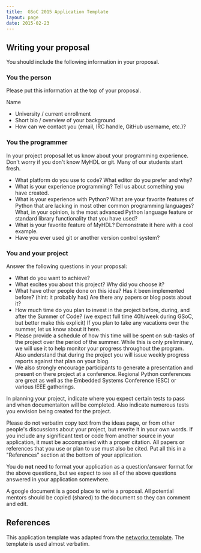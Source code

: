 ```yaml
---
title:  GSoC 2015 Application Template
layout: page
date: 2015-02-23
---
```


## Writing your proposal

You should include the following information in your proposal.


### You the person

Please put this information at the top of your proposal.

Name
* University / current enrollment
* Short bio / overview of your background
* How can we contact you (email, IRC handle, GitHub username, etc.)?


### You the programmer

In your project proposal let us know about your programming 
experience. Don't worry if you don't know MyHDL or git. Many of our 
students start fresh. 

* What platform do you use to code?  What editor do you prefer and why?
* What is your experience programming?  Tell us about something you have 
  created.
* What is your experience with Python?  What are your favorite features 
  of Python that are lacking in most other common programming languages? 
  What, in your opinion, is the most advanced Python language feature 
  or standard library functionality that you have used?
* What is your favorite feature of MyHDL? Demonstrate it here with 
  a cool example.
* Have you ever used git or another version control system?


### You and your project

Answer the following questions in your proposal:

* What do you want to achieve?
* What excites you about this project? Why did you choose it?
* What have other people done on this idea? Has it been implemented 
  before? (hint: it probably has) Are there any papers or blog posts 
  about it?
* How much time do you plan to invest in the project before, during, 
  and after the Summer of Code? (we expect full time 40h/week during 
  GSoC, but better make this explicit) If you plan to take any 
  vacations over the summer, let us know about it here.
* Please provide a schedule of how this time will be spent on sub-tasks 
  of the project over the period of the summer. While this is only 
  preliminary, we will use it to help monitor your progress throughout 
  the program. Also understand that during the project you will issue 
  weekly progress reports against that plan on your blog.
* We also strongly encourage participants to generate a presentation
  and present on there project at a conference.  Regional Python 
  conferences are great as well as the Embedded Systems Conference
  (ESC) or various IEEE gatherings.

In planning your project, indicate where you expect certain tests
to pass and when documentaiton will be completed.  Also indicate
numerous tests you envision being created for the project.

Please do not verbatim copy text from the ideas page, or from other 
people's discussions about your project, but rewrite it in your own 
words. If you include any significant text or code from another 
source in your application, it must be accompanied with a proper 
citation. All papers or references that you use or plan to use must 
also be cited. Put all this in a "References" section at the bottom 
of your application.

You do **not** need to format your application as a question/answer 
format for the above questions, but we expect to see all of the 
above questions answered in your application somewhere.

A google document is a good place to write a proposal.  All 
potential mentors should be copied (shared) to the document
so they can comment and edit.


## References

This application template was adapted from the 
[networkx template](https://github.com/networkx/networkx/wiki/GSoC-2015-Application-Template).
The template is used almost verbatim.